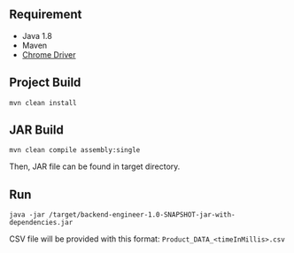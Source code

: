 ## Requirement
* Java 1.8
* Maven
* [Chrome Driver](https://github.com/SeleniumHQ/selenium/wiki/ChromeDriver)

## Project Build
```mvn clean install```

## JAR Build
```mvn clean compile assembly:single```

Then, JAR file can be found in target directory.

## Run
```java -jar /target/backend-engineer-1.0-SNAPSHOT-jar-with-dependencies.jar```


CSV file will be provided with this format: `Product_DATA_<timeInMillis>.csv`

